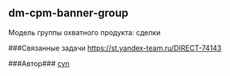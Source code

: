 ## dm-cpm-banner-group ##
Модель группы охватного продукта: сделки

###Связанные задачи
https://st.yandex-team.ru/DIRECT-74143

###Автор###
[cyn](https://staff.yandex-team.ru/cyn)
